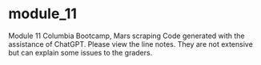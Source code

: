 # module_11
Module 11 Columbia Bootcamp, Mars scraping
Code generated with the assistance of ChatGPT. Please view the line notes. They are not extensive but can explain some issues to the graders.
